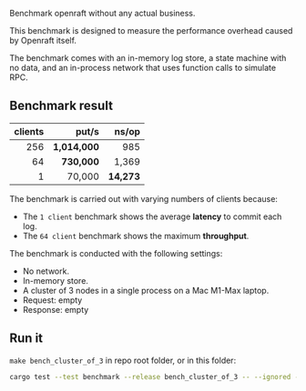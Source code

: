 Benchmark openraft without any actual business.

This benchmark is designed to measure the performance overhead caused by
Openraft itself.

The benchmark comes with an in-memory log store, a state machine with no data,
and an in-process network that uses function calls to simulate RPC.


## Benchmark result

| clients | put/s        | ns/op      |
| --:     | --:          | --:        |
| 256     | **1,014,000** |      985   |
|  64     |  **730,000** |    1,369   |
|   1     |     70,000   | **14,273** |

The benchmark is carried out with varying numbers of clients because:
- The `1 client` benchmark shows the average **latency** to commit each log.
- The `64 client` benchmark shows the maximum **throughput**.

The benchmark is conducted with the following settings:
- No network.
- In-memory store.
- A cluster of 3 nodes in a single process on a Mac M1-Max laptop.
- Request: empty
- Response: empty


## Run it

`make bench_cluster_of_3` in repo root folder, or in this folder:

```sh
cargo test --test benchmark --release bench_cluster_of_3 -- --ignored --nocapture
```
